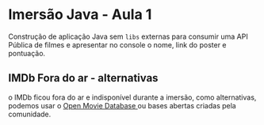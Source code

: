 # Imersão Java - Aula 1

Construção de aplicação Java sem `libs` externas para consumir uma API Pública de filmes e apresentar no console o nome, link do poster e pontuação.

## IMDb Fora do ar - alternativas

o IMDb ficou fora do ar e indisponível durante a imersão, como alternativas, podemos usar o [ Open Movie Database ](https://www.omdbapi.com/) ou bases abertas criadas pela comunidade.
